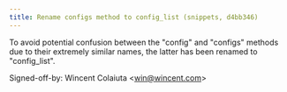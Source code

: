 ```yaml
---
title: Rename configs method to config_list (snippets, d4bb346)
---
```


To avoid potential confusion between the "config" and "configs" methods due to their extremely similar names, the latter has been renamed to "config\_list".

Signed-off-by: Wincent Colaiuta &lt;win@wincent.com&gt;
